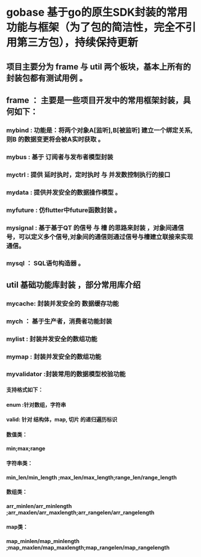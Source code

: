 # gobase  基于go的原生SDK封装的常用功能与框架（为了包的简洁性，完全不引用第三方包），持续保持更新
## 项目主要分为 frame 与 util 两个板块，基本上所有的封装包都有测试用例 。

## frame ： 主要是一些项目开发中的常用框架封装，具何如下：
### mybind : 功能是：将两个对象A[监听],B[被监听] 建立一个绑定关系,则B 的数据变更将会被A实时获取 。
### mybus  : 基于 订阅者与发布者模型封装 
### myctrl : 提供 延时执时，定时执时 与 并发数控制执行的接口 
### mydata : 提供并发安全的数据操作模型 。
### myfuture : 仿flutter中future函数封装 。
### mysignal : 基于基于QT 的信号 与 槽 的思路来封装 ，对象间通信号，可以定义多个信号,对象间的通信则通过信号与槽建立联接来实现通信。
### mysql   ： SQL语句构造器 。


## util  基础功能库封装 ，部分常用库介绍
### mycache: 封装并发安全的 数据缓存功能
### mych ： 基于生产者，消费者功能封装
### mylist : 封装并发安全的数组功能
### mymap : 封装并发安全的数组功能
### myvalidator :封装常用的数据模型校验功能
#### 支持格式如下：
#### enum :针对数组，字符串
#### valid: 针对 结构体，map, 切片 的递归遍历标识
#### 数值类：
#### min;max;range
#### 字符串类：
#### min_len/min_length ;max_len/max_length;range_len/range_length
#### 数组类：
#### arr_minlen/arr_minlength ;arr_maxlen/arr_maxlength;arr_rangelen/arr_rangelength
#### map类：
#### map_minlen/map_minlength ;map_maxlen/map_maxlength;map_rangelen/map_rangelength
